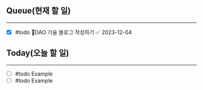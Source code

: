 ## Queue(현재 할 일)
---   
- [x] #todo DAO 기술 블로그 작성하기 ✅ 2023-12-04

## Today(오늘 할 일)
---   
- [ ] #todo Example
- [ ] #todo Example